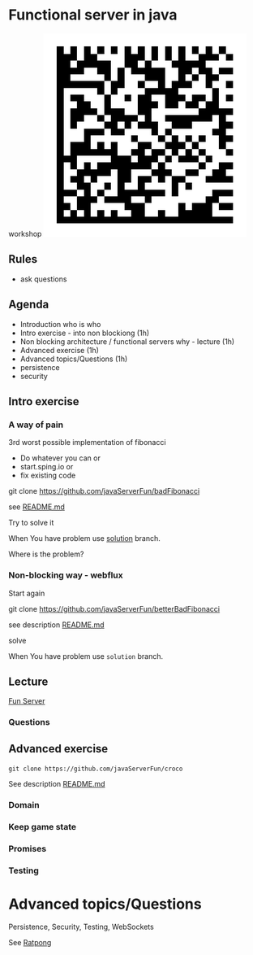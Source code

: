 # Functional server in java

workshop
![barcode](barcode.png)



## Rules
- ask questions


## Agenda
- Introduction who is who
- Intro exercise - into non blockiong (1h)
- Non blocking architecture / functional servers why - lecture (1h)
- Advanced exercise (1h)
- Advanced topics/Questions (1h) 
 - persistence
 - security




## Intro exercise

### A  way of pain
3rd worst  possible implementation of fibonacci
- Do whatever you can or
- start.sping.io or
- fix existing code   

git clone https://github.com/javaServerFun/badFibonacci

see [README.md](https://github.com/javaServerFun/badFibonacci)

Try to solve it

When You have problem use [solution](https://github.com/javaServerFun/badFibonacci/tree/solution) branch. 

Where is the problem?


### Non-blocking way - webflux 
Start again

git clone https://github.com/javaServerFun/betterBadFibonacci


see description [README.md](https://github.com/javaServerFun/betterBadFibonacci) 

solve

When You have problem use `solution` branch.


## Lecture

[Fun Server](funServer_roche.pdf)


###  Questions


## Advanced exercise

`git clone https://github.com/javaServerFun/croco`

See description [README.md](https://github.com/javaServerFun/croco) 


### Domain

### Keep game state

### Promises

### Testing


# Advanced topics/Questions

Persistence, 
Security,
Testing,
WebSockets

See [Ratpong](https://github.com/javaFunAgain/ratpong)
